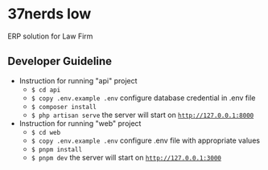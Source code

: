 # 37nerds low

ERP solution for Law Firm

## Developer Guideline

-   Instruction for running "api" project
    -   `$ cd api`
    -   `$ copy .env.example .env` configure database credential in .env file
    -   `$ composer install`
    -   `$ php artisan serve` the server will start on [`http://127.0.0.1:8000`](http://127.0.0.1:8000)
-   Instruction for running "web" project
    -   `$ cd web`
    -   `$ copy .env.example .env` configure .env file with appropriate values
    -   `$ pnpm install`
    -   `$ pnpm dev` the server will start on [`http://127.0.0.1:3000`](http://127.0.0.1:3000)
